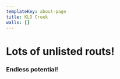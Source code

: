 ```yaml
---
templateKey: about-page
title: KLO Creek
walls: []
---
```


# Lots of unlisted routs!

### Endless potential!
